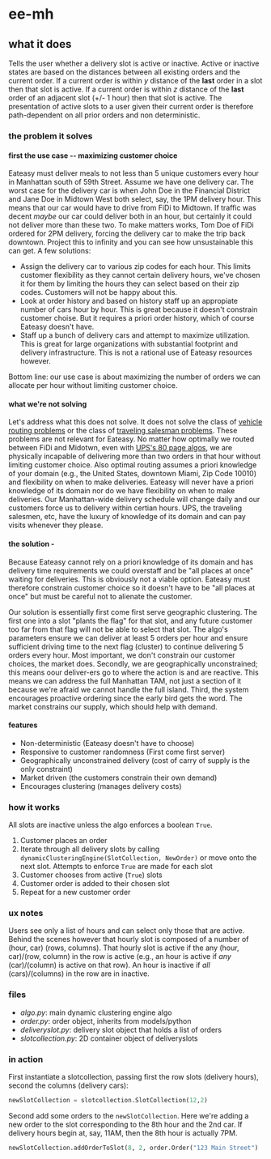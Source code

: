 # ee-mh

## what it does
Tells the user whether a delivery slot is active or inactive.  Active or inactive states are based on the distances between all existing orders and the current order.  If a current order is within *y* distance of the **last** order in a slot then that slot is active.  If a current order is within *z* distance of the **last** order of an adjacent slot (+/- 1 hour) then that slot is active.  The presentation of active slots to a user given their current order is therefore path-dependent on all prior orders and non deterministic.

### the problem it solves
#### first the use case -- maximizing customer choice
Eateasy must deliver meals to not less than 5 unique customers every hour in Manhattan south of 59th Street.  Assume we have one delivery car.  The worst case for the delivery car is when John Doe in the Financial District and Jane Doe in Midtown West both select, say, the 1PM delivery hour.  This means that our car would have to drive from FiDi to Midtown.  If traffic was decent *maybe* our car could deliver both in an hour, but certainly it could not deliver more than these two.  To make matters works, Tom Doe of FiDi ordered for 2PM delivery, forcing the delivery car to make the trip back downtown.  Project this to infinity and you can see how unsustainable this can get.  A few solutions:
* Assign the delivery car to various zip codes for each hour.  This limits customer flexibility as they cannot certain delivery hours, we've chosen it for them by limiting the hours they can select based on their zip codes.  Customers will not be happy about this.
* Look at order history and based on history staff up an appropiate number of cars hour by hour.  This is great because it doesn't constrain customer choise.  But it requires a priori order history, which of course Eateasy doesn't have.
* Staff up a bunch of delivery cars and attempt to maximize utilization.  This is great for large organizations with substantial footprint and delivery infrastructure.  This is not a rational use of Eateasy resources however.

Bottom line: our use case is about maximizing the number of orders we can allocate per hour without limiting customer choice.

#### what we're not solving
Let's address what this does not solve.  It does not solve the class of [vehicle routing problems](http://en.wikipedia.org/wiki/Vehicle_routing_problem) or the class of [traveling salesman problems](http://en.wikipedia.org/wiki/Traveling_salesman_problem).  These problems are not relevant for Eateasy.  No matter how optimally we routed between FiDi and Midotwn, even with [UPS's 80 page algos](http://www.fastcompany.com/3004319/brown-down-ups-drivers-vs-ups-algorithm), we are physically incapable of delivering more than two orders in that hour without limiting customer choice.  Also optimal routing assumes a priori knowledge of your domain (e.g., the United States, downtown Miami, Zip Code 10010) and flexibility on when to make deliveries.  Eateasy will never have a priori knowledge of its domain nor do we have flexibility on when to make deliveries.  Our Manhattan-wide delivery schedule will change daily and our customers force us to delivery within certian hours.  UPS, the traveling salesmen, etc, have the luxury of knowledge of its domain and can pay visits whenever they please.  

#### the solution - 
Because Eateasy cannot rely on a priori knowledge of its domain and has delivery time requirements we could overstaff and be "all places at once" waiting for deliveries.  This is obviously not a viable option.  Eateasy must therefore constrain customer choice so it doesn't have to be "all places at once" but must be careful not to alienate the customer.

Our solution is essentially first come first serve geographic clustering.  The first one into a slot "plants the flag" for that slot, and any future customer too far from that flag will not be able to select that slot.  The algo's parameters ensure we can deliver at least 5 orders per hour and ensure sufficient driving time to the next flag (cluster) to continue delivering 5 orders every hour.  Most important, we don't constrain our customer choices, the market does.  Secondly, we are geographically unconstrained; this means oour deliver-ers go to where the action is and are reactive.  This means we can address the full Manhattan TAM, not just a section of it because we're afraid we cannot handle the full island.  Third, the system encourages proactive ordering since the early bird gets the word.  The market constrains our supply, which should help with demand.  

#### features
* Non-deterministic (Eateasy doesn't have to choose) 
* Responsive to customer randomness (First come first server)
* Geographically unconstrained delivery (cost of carry of supply is the only constraint) 
* Market driven (the customers constrain their own demand)
* Encourages clustering (manages delivery costs)

### how it works
All slots are inactive unless the algo enforces a boolean ```True```. 

1. Customer places an order 
2. Iterate through all delivery slots by calling ```dynamicClusteringEngine(SlotCollection, NewOrder)``` or move onto the next slot.  Attempts to enforce ```True``` are made for each slot 
3. Customer chooses from active (```True```) slots
4. Customer order is added to their chosen slot
5. Repeat for a new customer order

### ux notes
Users see only a list of hours and can select only those that are active.  Behind the scenes however that hourly slot is composed of a number of (hour, car) (rows, columns).  That hourly slot is active if the any (hour, car)/(row, column) in the row is active (e.g., an hour is active if *any* (car)/(column) is active on that row).  An hour is inactive if *all* (cars)/(columns) in the row are in inactive.

### files
* *algo.py*: main dynamic clustering engine algo
* *order.py*: order object, inherits from models/python
* *deliveryslot.py*: delivery slot object that holds a list of orders
* *slotcollection.py*: 2D container object of deliveryslots

### in action
First instantiate a slotcollection, passing first the row slots (delivery hours), second the columns (delivery cars):

```python
newSlotCollection = slotcollection.SlotCollection(12,2)
```

Second add some orders to the ```newSlotCollection```.  Here we're adding a new order to the slot corresponding to the 8th hour and the 2nd car.  If delivery hours begin at, say, 11AM, then the 8th hour is actually 7PM.
```python
newSlotCollection.addOrderToSlot(8, 2, order.Order("123 Main Street")
```
